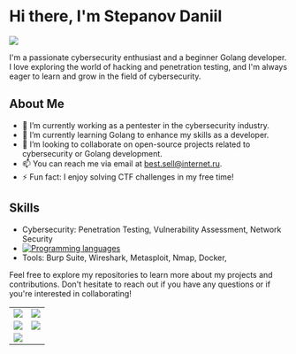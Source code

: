 
# Hi there, I'm Stepanov Daniil  

![](https://github.com/blackcater/blackcater/raw/main/images/Hi.gif) 

I'm a passionate cybersecurity enthusiast and a beginner Golang developer. I love exploring the world of hacking and penetration testing, and I'm always eager to learn and grow in the field of cybersecurity.

## About Me

- 🔭 I’m currently working as a pentester in the cybersecurity industry.
- 🌱 I’m currently learning Golang to enhance my skills as a developer.
- 👯 I’m looking to collaborate on open-source projects related to cybersecurity or Golang development.
- 📫 You can reach me via email at [best.sell@internet.ru](mailto:best.sell@internet.ru).
- ⚡ Fun fact: I enjoy solving CTF challenges in my free time!

## Skills

- Cybersecurity: Penetration Testing, Vulnerability Assessment, Network Security  
- [![Programming languages](https://skillicons.dev/icons?i=golang,cpp,python,powershell,postgresql)](https://skillicons.dev)
- Tools: Burp Suite, Wireshark, Metasploit, Nmap, Docker, 


Feel free to explore my repositories to learn more about my projects and contributions. Don't hesitate to reach out if you have any questions or if you're interested in collaborating!




<table>
  <tr>
	  <td><img src="https://github-profile-summary-cards.vercel.app/api/cards/stats?username=c0mrade12211&theme=solarized_dark"></td>
	  <td><img src="https://github-profile-summary-cards.vercel.app/api/cards/profile-details?username=c0mrade12211&theme=solarized_dark"></td>
  </tr>
	<tr>
		<td><img src="https://github-profile-summary-cards.vercel.app/api/cards/most-commit-language?username=c0mrade12211&theme=solarized_dark"></td>
		<td><img src="https://github-profile-summary-cards.vercel.app/api/cards/repos-per-language?username=c0mrade12211&theme=solarized_dark"></td>
	</tr>
  <tr>
    <td><img src="https://github-profile-summary-cards.vercel.app/api/cards/productive-time?username=c0mrade12211&theme=solarized_dark"></td>
  </tr>
</table>

